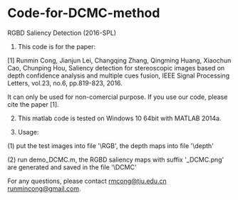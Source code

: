 # Code-for-DCMC-method
RGBD Saliency Detection (2016-SPL)

1. This code is for the paper: 

[1] Runmin Cong, Jianjun Lei, Changqing Zhang, Qingming Huang, Xiaochun Cao, Chunping Hou, Saliency detection for stereoscopic images based on depth confidence analysis and multiple cues fusion, IEEE Signal Processing Letters, vol.23, no.6, pp.819-823, 2016.

It can only be used for non-comercial purpose. If you use our code, please cite the paper [1].

2. This matlab code is tested on Windows 10 64bit with MATLAB 2014a. 

3. Usage:

(1) put the test images into file '\RGB', the depth maps into file '\depth'


(2) run demo_DCMC.m, the RGBD saliency maps with suffix '_DCMC.png' are generated and saved in the file '\DCMC'


For any questions, please contact rmcong@tju.edu.cn  runmincong@gmail.com.